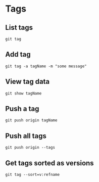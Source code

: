 # Tags

## List tags
```
git tag
```

## Add tag
```
git tag -a tagName -m "some message"
```

## View tag data
```
git show tagName
```

## Push a tag
```
git push origin tagName
```

## Push all tags
```
git push origin --tags
```

## Get tags sorted as versions
```
git tag --sort=v:refname
```
